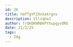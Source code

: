 ```yaml
---
id: 26
title: hmTTgYFZXnXakrgns
description: VllzqUaJ
author: frQKDKWRBKPYXupgyxORb
date: 21/2/25
tags:
  - ZAg
---
```


